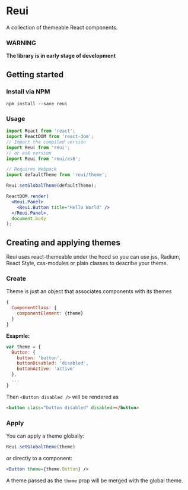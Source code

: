 
# Reui
A collection of themeable React components.

### WARNING
**The library is in early stage of development**

## Getting started

### Install via NPM
```
npm install --save reui
```

### Usage
```jsx
import React from 'react';
import ReactDOM from 'react-dom';
// Import the compiled version
import Reui from 'reui';
// or es6 version
import Reui from 'reui/es6';

// Requires Webpack
import defaultTheme from 'reui/theme';

Reui.setGlobalTheme(defaultTheme);

ReactDOM.render(
  <Reui.Panel>
    <Reui.Button title="Hello World" />
  </Reui.Panel>,
  document.body
);

```

## Creating and applying themes
Reui uses react-themeable under the hood so you can use jss, Radium, React Style, css-modules or plain classes to describe your theme.

### Create
Theme is just an object that associates components with its themes
```javascript
{
  ComponentClass: {
    componentElement: {theme}
  }
}
```

**Exapmle:**
```javascript
var theme = {
  Button: {
    button: 'button',
    buttonDisabled: 'disabled',
    buttonActive: 'active'
  },
  ...
}
```
Then ```<Button disabled />``` will be rendered as
```html
<button class="button disabled" disabled></button>
```

### Apply
You can apply a theme globally:
```javascript
Reui.setGlobalTheme(theme)
```

or directly to a component:
```jsx
<Button theme={theme.Button} />
```

A theme passed as the `theme` prop will be merged with the global theme.
